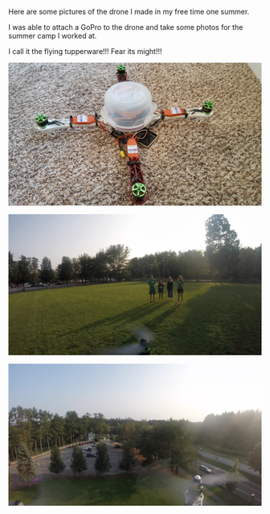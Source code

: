 Here are some pictures of the drone I made in my free time one summer. 

I was able to attach a GoPro to the drone and take some photos for the summer camp I worked at. 

I call it the flying tupperware!!! Fear its might!!! 

![Image of Yaktocat](https://github.com/sonderswag/Side-projects/blob/master/Drone%20Pictures%20/20171121_124302.jpg)

![Image of Yaktocat](https://github.com/sonderswag/Side-projects/blob/master/Drone%20Pictures%20/picture%20from%20goPro.png)

![Image of Yaktocat](https://github.com/sonderswag/Side-projects/blob/master/Drone%20Pictures%20/picture%20from%20video.png)

